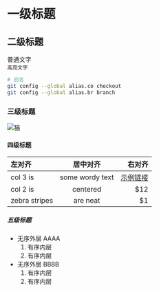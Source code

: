<?
title: raspberry1
author: 王五
labels: 树莓派,树莓派标签
time: 2021-04-08 15:06:40
brief: 简述内容请不要换行raspberry1
?>

# 一级标题

## 二级标题

普通文字  
`高亮文字`

```bash
# 别名
git config --global alias.co checkout
git config --global alias.br branch
```

### 三级标题

![猫](https://s3.ax1x.com/2021/01/29/yPvqun.jpg)

#### 四级标题

| 左对齐  | 居中对齐  | 右对齐 |
| :------------ |:---------------:| -----:|
| col 3 is      | some wordy text | [示例链接](http://localhost) |
| col 2 is      | centered        |   $12 |
| zebra stripes | are neat        |    $1 |

##### 五级标题

* 无序外层 AAAA
    1. 有序内层
    2. 有序内层
* 无序外层 BBBB
    1. 有序内层
    2. 有序内层
